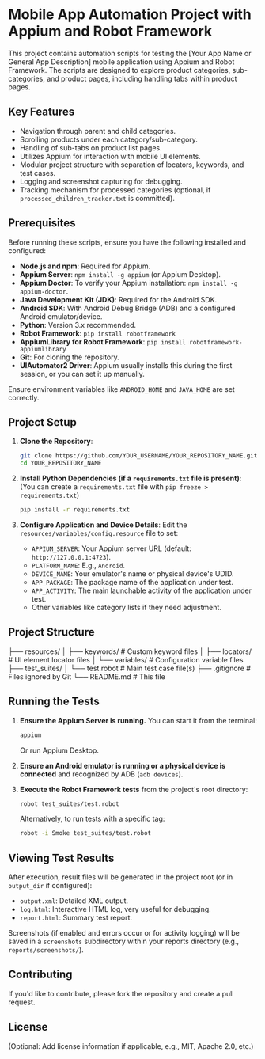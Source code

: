 # Mobile App Automation Project with Appium and Robot Framework

This project contains automation scripts for testing the [Your App Name or General App Description] mobile application using Appium and Robot Framework. The scripts are designed to explore product categories, sub-categories, and product pages, including handling tabs within product pages.

## Key Features

*   Navigation through parent and child categories.
*   Scrolling products under each category/sub-category.
*   Handling of sub-tabs on product list pages.
*   Utilizes Appium for interaction with mobile UI elements.
*   Modular project structure with separation of locators, keywords, and test cases.
*   Logging and screenshot capturing for debugging.
*   Tracking mechanism for processed categories (optional, if `processed_children_tracker.txt` is committed).

## Prerequisites

Before running these scripts, ensure you have the following installed and configured:

*   **Node.js and npm**: Required for Appium.
*   **Appium Server**: `npm install -g appium` (or Appium Desktop).
*   **Appium Doctor**: To verify your Appium installation: `npm install -g appium-doctor`.
*   **Java Development Kit (JDK)**: Required for the Android SDK.
*   **Android SDK**: With Android Debug Bridge (ADB) and a configured Android emulator/device.
*   **Python**: Version 3.x recommended.
*   **Robot Framework**: `pip install robotframework`
*   **AppiumLibrary for Robot Framework**: `pip install robotframework-appiumlibrary`
*   **Git**: For cloning the repository.
*   **UIAutomator2 Driver**: Appium usually installs this during the first session, or you can set it up manually.

Ensure environment variables like `ANDROID_HOME` and `JAVA_HOME` are set correctly.

## Project Setup

1.  **Clone the Repository**:
    ```bash
    git clone https://github.com/YOUR_USERNAME/YOUR_REPOSITORY_NAME.git
    cd YOUR_REPOSITORY_NAME
    ```

2.  **Install Python Dependencies (if a `requirements.txt` file is present)**:
    (You can create a `requirements.txt` file with `pip freeze > requirements.txt`)
    ```bash
    pip install -r requirements.txt
    ```

3.  **Configure Application and Device Details**:
    Edit the `resources/variables/config.resource` file to set:
    *   `APPIUM_SERVER`: Your Appium server URL (default: `http://127.0.0.1:4723`).
    *   `PLATFORM_NAME`: E.g., `Android`.
    *   `DEVICE_NAME`: Your emulator's name or physical device's UDID.
    *   `APP_PACKAGE`: The package name of the application under test.
    *   `APP_ACTIVITY`: The main launchable activity of the application under test.
    *   Other variables like category lists if they need adjustment.

## Project Structure
├── resources/
│ ├── keywords/ # Custom keyword files
│ ├── locators/ # UI element locator files
│ └── variables/ # Configuration variable files
├── test_suites/
│ └── test.robot # Main test case file(s)
├── .gitignore # Files ignored by Git
└── README.md # This file


## Running the Tests

1.  **Ensure the Appium Server is running.** You can start it from the terminal:
    ```bash
    appium
    ```
    Or run Appium Desktop.

2.  **Ensure an Android emulator is running or a physical device is connected** and recognized by ADB (`adb devices`).

3.  **Execute the Robot Framework tests** from the project's root directory:
    ```bash
    robot test_suites/test.robot
    ```
    Alternatively, to run tests with a specific tag:
    ```bash
    robot -i Smoke test_suites/test.robot
    ```

## Viewing Test Results

After execution, result files will be generated in the project root (or in `output_dir` if configured):
*   `output.xml`: Detailed XML output.
*   `log.html`: Interactive HTML log, very useful for debugging.
*   `report.html`: Summary test report.

Screenshots (if enabled and errors occur or for activity logging) will be saved in a `screenshots` subdirectory within your reports directory (e.g., `reports/screenshots/`).

## Contributing

If you'd like to contribute, please fork the repository and create a pull request.

## License

(Optional: Add license information if applicable, e.g., MIT, Apache 2.0, etc.)
